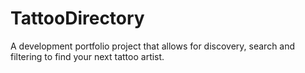 # TattooDirectory
A development portfolio project that allows for discovery, search and filtering to find your next tattoo artist.
